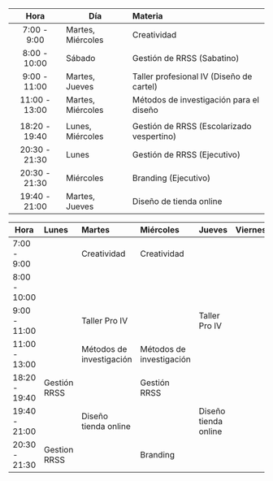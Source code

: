 
|     Hora      | Día               | Materia                                   |
| :-----------: | ----------------- | :---------------------------------------- |
|  7:00 - 9:00  | Martes, Miércoles | Creatividad                               |
| 8:00 - 10:00  | Sábado            | Gestión de RRSS (Sabatino)                |
| 9:00 - 11:00  | Martes, Jueves    | Taller profesional IV (Diseño de cartel)  |
| 11:00 - 13:00 | Martes, Miércoles | Métodos de investigación para el diseño   |
|               |                   |                                           |
| 18:20 - 19:40 | Lunes, Miércoles  | Gestión de RRSS (Escolarizado vespertino) |
| 20:30 - 21:30 | Lunes             | Gestión de RRSS (Ejecutivo)               |
| 20:30 - 21:30 | Miércoles         | Branding (Ejecutivo)                      |
| 19:40 - 21:00 | Martes, Jueves    | Diseño de tienda online                   |


| Hora          | Lunes        | Martes                   | Miércoles                | Jueves               | Viernes | Sábado       |
| ------------- | :----------- | :----------------------- | :----------------------- | :------------------- | :------ | ------------ |
| 7:00 - 9:00   |              | Creatividad              | Creatividad              |                      |         |              |
| 8:00 - 10:00  |              |                          |                          |                      |         | Gestión RRSS |
| 9:00 - 11:00  |              | Taller Pro IV            |                          | Taller Pro IV        |         |              |
| 11:00 - 13:00 |              | Métodos de investigación | Métodos de investigación |                      |         |              |
| 18:20 - 19:40 | Gestión RRSS |                          | Gestión RRSS             |                      |         |              |
| 19:40 - 21:00 |              | Diseño tienda online     |                          | Diseño tienda online |         |              |
| 20:30 - 21:30 | Gestion RRSS |                          | Branding                 |                      |         |              |
